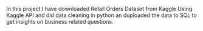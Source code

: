 In this project I have downloaded Retail Orders Dataset from Kaggle Using Kaggle API and did data cleaning in python an duploaded the data to SQL to get insights on business related questions. 
